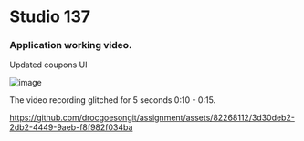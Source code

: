 # Studio 137 

### Application working video.
Updated coupons UI 

![image](https://github.com/drocgoesongit/assignment/assets/82268112/4f5dc801-1bbe-4a94-910b-7f42b32dc1d8)

The video recording glitched for 5 seconds 0:10 - 0:15.

https://github.com/drocgoesongit/assignment/assets/82268112/3d30deb2-2db2-4449-9aeb-f8f982f034ba

